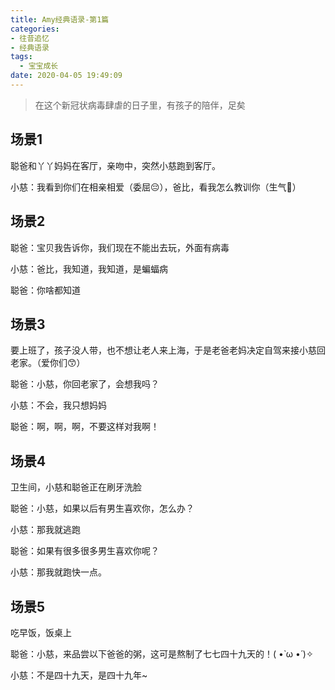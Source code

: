```yaml
---
title: Amy经典语录-第1篇
categories:
- 往昔追忆
- 经典语录
tags:
  - 宝宝成长
date: 2020-04-05 19:49:09
---
```


> 在这个新冠状病毒肆虐的日子里，有孩子的陪伴，足矣

## 场景1

聪爸和丫丫妈妈在客厅，亲吻中，突然小慈跑到客厅。

小慈：我看到你们在相亲相爱（委屈😔），爸比，看我怎么教训你（生气🤯）

## 场景2

聪爸：宝贝我告诉你，我们现在不能出去玩，外面有病毒

小慈：爸比，我知道，我知道，是蝙蝠病

聪爸：你啥都知道

## 场景3

要上班了，孩子没人带，也不想让老人来上海，于是老爸老妈决定自驾来接小慈回老家。（爱你们😙）

聪爸：小慈，你回老家了，会想我吗？

小慈：不会，我只想妈妈

聪爸：啊，啊，啊，不要这样对我啊！

## 场景4

卫生间，小慈和聪爸正在刷牙洗脸

聪爸：小慈，如果以后有男生喜欢你，怎么办？

小慈：那我就逃跑

聪爸：如果有很多很多男生喜欢你呢？

小慈：那我就跑快一点。

## 场景5

吃早饭，饭桌上

聪爸：小慈，来品尝以下爸爸的粥，这可是熬制了七七四十九天的！( •̀ ω •́ )✧

小慈：不是四十九天，是四十九年~
